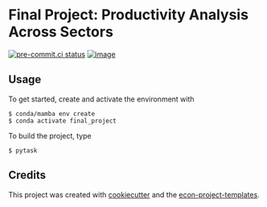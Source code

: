 # Final Project: Productivity Analysis Across Sectors


[![pre-commit.ci status](https://results.pre-commit.ci/badge/github/sjurlne/final_project_productivity/main.svg)](https://results.pre-commit.ci/latest/github/sjurlne/final_project_productivity/main)
[![image](https://img.shields.io/badge/code%20style-black-000000.svg)](https://github.com/psf/black)

## Usage

To get started, create and activate the environment with

```console
$ conda/mamba env create
$ conda activate final_project
```

To build the project, type

```console
$ pytask
```

## Credits

This project was created with [cookiecutter](https://github.com/audreyr/cookiecutter)
and the
[econ-project-templates](https://github.com/OpenSourceEconomics/econ-project-templates).
